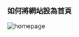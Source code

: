### 如何將網站設為首頁
![homepage](https://user-images.githubusercontent.com/53148219/84976842-833a5580-b15b-11ea-99ad-d6745fdcfe4b.png)
